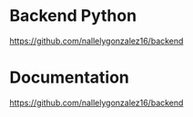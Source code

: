 # Backend Python
https://github.com/nallelygonzalez16/backend

# Documentation
https://github.com/nallelygonzalez16/backend
